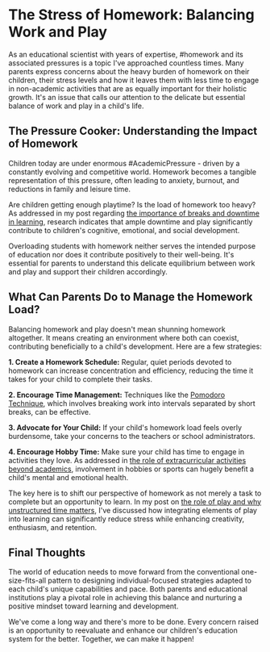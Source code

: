 # The Stress of Homework: Balancing Work and Play

As an educational scientist with years of expertise, #homework and its associated pressures is a topic I've approached countless times. Many parents express concerns about the heavy burden of homework on their children, their stress levels and how it leaves them with less time to engage in non-academic activities that are as equally important for their holistic growth. It's an issue that calls our attention to the delicate but essential balance of work and play in a child's life. 

## The Pressure Cooker: Understanding the Impact of Homework

Children today are under enormous #AcademicPressure - driven by a constantly evolving and competitive world. Homework becomes a tangible representation of this pressure, often leading to anxiety, burnout, and reductions in family and leisure time.

Are children getting enough playtime? Is the load of homework too heavy? As addressed in my post regarding [the importance of breaks and downtime in learning](/xedublogstudent-well-being/importance-of-breaks-and-downtime-in-learning.md), research indicates that ample downtime and play significantly contribute to children's cognitive, emotional, and social development. 

Overloading students with homework neither serves the intended purpose of education nor does it contribute positively to their well-being. It's essential for parents to understand this delicate equilibrium between work and play and support their children accordingly.

## What Can Parents Do to Manage the Homework Load?

Balancing homework and play doesn't mean shunning homework altogether. It means creating an environment where both can coexist, contributing beneficially to a child's development. Here are a few strategies:

**1. Create a Homework Schedule:** Regular, quiet periods devoted to homework can increase concentration and efficiency, reducing the time it takes for your child to complete their tasks.

**2. Encourage Time Management:** Techniques like the [Pomodoro Technique](https://francescocirillo.com/pages/pomodoro-technique), which involves breaking work into intervals separated by short breaks, can be effective. 

**3. Advocate for Your Child:** If your child's homework load feels overly burdensome, take your concerns to the teachers or school administrators. 

**4. Encourage Hobby Time:** Make sure your child has time to engage in activities they love. As addressed in [the role of extracurricular activities beyond academics](/xedublogholistic-development/the-role-of-extracurricular-activities-beyond-academics.md), involvement in hobbies or sports can hugely benefit a child's mental and emotional health.

The key here is to shift our perspective of homework as not merely a task to complete but an opportunity to learn. In my post on [the role of play and why unstructured time matters](/xedublogholistic-development/the-role-of-play-why-unstructured-time-matters.md), I've discussed how integrating elements of play into learning can significantly reduce stress while enhancing creativity, enthusiasm, and retention.

## Final Thoughts

The world of education needs to move forward from the conventional one-size-fits-all pattern to designing individual-focused strategies adapted to each child's unique capabilities and pace. Both parents and educational institutions play a pivotal role in achieving this balance and nurturing a positive mindset toward learning and development. 

We've come a long way and there's more to be done. Every concern raised is an opportunity to reevaluate and enhance our children's education system for the better. Together, we can make it happen!